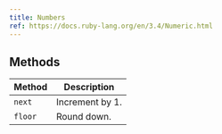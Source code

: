```yaml
---
title: Numbers
ref: https://docs.ruby-lang.org/en/3.4/Numeric.html
---
```


## Methods

| Method  | Description     |
| ------- | --------------- |
| `next`  | Increment by 1. |
| `floor` | Round down.     |
